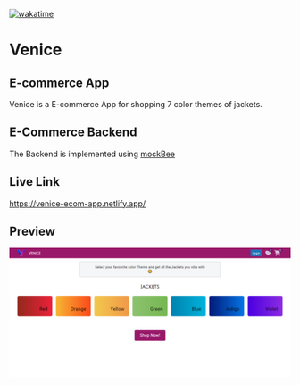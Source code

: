 [![wakatime](https://wakatime.com/badge/user/96974b03-e435-4d4d-89a2-486553721b5a/project/41aa6337-e3d7-432b-89c7-c2b8610bee5b.svg)](https://wakatime.com/badge/user/96974b03-e435-4d4d-89a2-486553721b5a/project/41aa6337-e3d7-432b-89c7-c2b8610bee5b)
# Venice
## E-commerce App
Venice is a E-commerce App for shopping 7 color themes of jackets.

## E-Commerce Backend
The Backend is implemented using [mockBee](https://mockbee.netlify.app/)

## Live Link
https://venice-ecom-app.netlify.app/

## Preview
![Desktop View](src/Images/app-desktop-preview.PNG)
